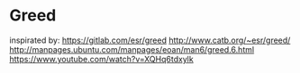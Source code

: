 # Greed

inspirated by:
https://gitlab.com/esr/greed
http://www.catb.org/~esr/greed/
http://manpages.ubuntu.com/manpages/eoan/man6/greed.6.html
https://www.youtube.com/watch?v=XQHq6tdxylk
